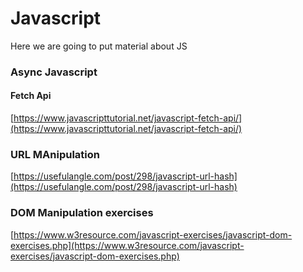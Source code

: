 # Javascript

Here we are going to put material about JS

### Async Javascript

#### Fetch Api

[https://www.javascripttutorial.net/javascript-fetch-api/](https://www.javascripttutorial.net/javascript-fetch-api/)

### URL MAnipulation

[https://usefulangle.com/post/298/javascript-url-hash](https://usefulangle.com/post/298/javascript-url-hash)

### DOM Manipulation exercises

[https://www.w3resource.com/javascript-exercises/javascript-dom-exercises.php](https://www.w3resource.com/javascript-exercises/javascript-dom-exercises.php)
